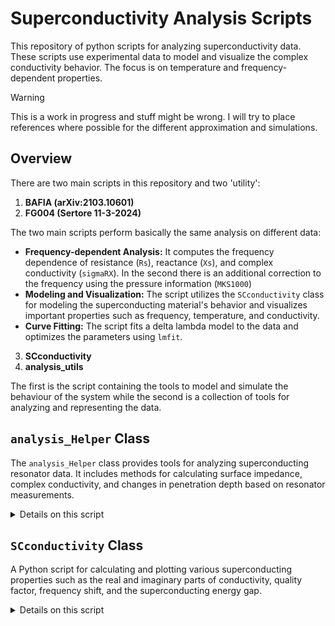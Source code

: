 # Superconductivity Analysis Scripts


This repository of python scripts for analyzing superconductivity data.
These scripts use experimental data to model and visualize the complex conductivity behavior.
The focus is on temperature and frequency-dependent properties.

> [!WARNING]
>
> This is a work in progress and stuff might be wrong. 
> I will try to place references where possible for the different approximation and simulations.

## Overview

There are two main scripts in this repository and two 'utility':

1. **BAFIA (arXiv:2103.10601)**  
2. **FG004 (Sertore 11-3-2024)**

The two main scripts perform basically the same analysis on different data:

- **Frequency-dependent Analysis:** It computes the frequency dependence of resistance (`Rs`), reactance (`Xs`), and complex conductivity (`sigmaRX`). In the second there is an additional correction to the frequency using the pressure information (`MKS1000`)
- **Modeling and Visualization:** The script utilizes the `SCconductivity` class for modeling the superconducting material's behavior and visualizes important properties such as frequency, temperature, and conductivity.
- **Curve Fitting:** The script fits a delta lambda model to the data and optimizes the parameters using `lmfit`.
  
3. **SCconductivity**
4. **analysis_utils**

The first is the script containing the tools to model and simulate the behaviour of the system while the second is a collection of tools for analyzing and representing the data.

## `analysis_Helper` Class

The `analysis_Helper` class provides tools for analyzing superconducting resonator data. 
It includes methods for calculating surface impedance, complex conductivity, and changes in penetration depth based on resonator measurements.

<details>
<summary>Details on this script</summary>

### Initialization
Simply import the `analysis_Helper.py` and create an istance of the class

Through this you will access the different methods.

```python
helper = analysis_Helper(G=150)
```

- `G`: Geometric factor of the resonator (default: 150).

### Methods

#### `Rs(Q)`

Calculates the surface resistance $R_s$ from the quality factor $Q$.

$$R_s = \frac{G}{Q}$$

#### `Xs(f, f0, X0)`

Calculates the surface reactance $X_s$ based on a frequency shift from a reference.

- `f`: Measured frequency  
- `f0`: Reference frequency  
- `X0`: Reference surface reactance

$$X_s = -2G \cdot \frac{f - f_0}{f_0} + X_0$$

#### `sigmaRX(Rs, Xs, freq0)`

Calculates the complex conductivity $\sigma = \sigma_1 + i\sigma_2$ using surface resistance and reactance.

- `Rs`: Surface resistance  
- `Xs`: Surface reactance  
- `freq0`: Reference frequency

$$\sigma = \omega \mu_0 \left( \frac{2 R_s X_s}{(R_s^2 + X_s^2)^2} + i \cdot \frac{X_s^2 - R_s^2}{(R_s^2 + X_s^2)^2} \right)$$

where:  
- $\omega = 2\pi f_0$  
- $\mu_0$: Permeability of free space

**Returns**:  
- `sigma1`: Real part  
- `sigma2`: Imaginary part  
- `sigma`: Complex conductivity

#### `sigmaTrunin(Rs, Xs, Rn)`

Estimates complex conductivity using the [Trunin approximation model](http://www.issp.ac.ru/lek/trunin/art60E.pdf).

- `Rs`: Surface resistance  
- `Xs`: Surface reactance  
- `Rn`: Normal-state resistance

$$\sigma_1 = \frac{4 R_n^2 R_s X_s}{(R_s^2 + X_s^2)^2}$$
$$\sigma_2 = \frac{2 R_n^2 (X_s^2 - R_s^2)}{(R_s^2 + X_s^2)^2}$$

**Returns**:  
- `sigma1`: Real part  
- `sigma2`: Imaginary part  
- `sigma`: Complex conductivity

#### `deltaLambda(freq, temp, G=192)`

Calculates the change in London penetration depth from frequency shift measurements.

- `freq`: Array of measured frequencies  
- `temp`: Corresponding temperatures  
- `G`: Geometry factor (default: 192)

$$\Delta \lambda(T) = -\frac{G (f - f_0)}{\pi \mu_0 f_0^2}$$

where $f_0$ is the frequency at the base temperature (e.g., $T \leq 5\,K$).

#### `deltaLFit(temp, Tc, lLondon, l, eps, l0)`

Fits the change in penetration depth $\Delta \lambda(T)$ using a standard superconducting model.

- `temp`: Temperature array  
- `Tc`: Critical temperature  
- `lLondon`: Zero-temperature London penetration depth  
- `l`: Thickness of the superconducting film  
- `eps`: Dielectric constant factor  
- `l0`: Reference penetration depth offset

$$\Delta \lambda(T) = \lambda_L \cdot \sqrt{1 + \frac{\varepsilon}{l}} \cdot \frac{1}{\sqrt{1 - \left(\frac{T}{T_c}\right)^4}} - \lambda_0$$

### Example Visualizations:
- Temperature vs Frequency plot.
- Temperature vs Pressure plot.
- Temperature vs Quality Factor (`Q0`).
- Temperature vs Resistance (`Rs`), Reactance (`Xs`), and Complex Conductivity (`sigma`).
- Curve fitting of the delta lambda model to extract superconductivity parameters.
</details>

## `SCconductivity` Class

A Python script for calculating and plotting various superconducting properties such as the real and imaginary parts of conductivity, quality factor, frequency shift, and the superconducting energy gap.


<details>
<summary>Details on this script</summary>

### Overview

The script calculates the following:

- **Real and imaginary parts of conductivity (σ₁ and σ₂)** as functions of temperature $T$ and frequency $\omega$.
- **Quality factor (Q)**, which quantifies the resonance sharpness of a system.
- **Frequency shift ($\Delta$f)** due to temperature variations.
- **Superconducting energy gap ($\Delta$)** as a function of temperature.

### Equations

#### Delta Zero ($\Delta_0$)

The energy gap at zero temperature $ \Delta_0 $ is given by:

$$\Delta_0 = 1.764 k_B T_c$$

where $ k_B $ is the Boltzmann constant and $ T_c $ is the critical temperature.

#### Fermi Distribution Function

The Fermi-Dirac distribution function $ f(E, T) $ is used to model the occupancy of energy states:

$$f(E, T) = \frac{1}{1 + e^{\frac{E}{k_B T}}}$$

#### Delta ($\Delta$) as a function of Temperature

The superconducting energy gap $ \Delta(T) $ depends on the temperature as:

$$\Delta(T) = \Delta_0 \sqrt{1 - \frac{T}{T_c}}$$

#### Determinant and Numerical Functions

The determinant function used in the calculation of conductivity is:

$$\text{det}(E, T) = (E + i \Gamma)^2 - \Delta(T)^2$$

where $ \Gamma $ is a phenomenological broadening factor.

The numerators and Green's functions used in the conductivity expressions are:

$$f_{\text{numer}}(E, T) = (1 - 2 f(E + \hbar \omega, T))$$

and

$$g(E, T) = \frac{(E + i \Gamma)((E + i \Gamma) + \hbar \omega) + \Delta(T)^2}{\sqrt{(E + i \Gamma + \hbar \omega)^2 - \Delta(T)^2}}$$

#### Conductivity Calculations

The real and imaginary parts of the conductivity, $ \sigma_1 $ and $ \sigma_2 $, are computed by integrating the respective functions over the energy range.

#### Quality Factor (Q)

The quality factor $ Q $ is related to the conductivities and is given by:

$$Q = \frac{G}{Z_s + R_r}$$

where $G$ is the geometric-specific constant, $ Z_s $ is the impedance, and $ R_r $ is the residual resistance.

#### Frequency Shift (Δf)

The frequency shift due to temperature changes is given by:

$$\Delta f = -\frac{(\text{Im}(Z_s) - \frac{G}{Q}) \cdot f}{2 G}$$

#### Superconducting Energy Gap in MeV

The energy gap $ \Delta(T) $ is converted into units of meV using:

$$\Delta(T) \ [\text{meV}] = \Delta(T) \ [\text{Joules}] \times 6.242 \times 10^{18}$$

### Code Usage

To use the code, simply initialize an instance of the `SCconductivity` class with the desired parameters, such as the critical temperature $ T_c $, frequency $f$, broadening parameter $\Gamma$, and temperature array. The following example demonstrates how to plot various properties:

```python
Tc = 9.2  # Critical temperature in K
freq = 650e6  # Frequency in Hz
temp = np.linspace(1.5, Tc - 1e-3, 1000)  # Temperature range from 1.5 K to Tc
Gamma = 0.0058 * 0  # Broadening factor (for zero broadening)
sigman = 1/(152e-9 * 1e-2)  # Conductivity parameter

sc = SCconductivity(Tc, freq, Gamma, temp, sigman)

# Plot sigma1 and sigma2 vs Temperature
s1, s2 = sc.sigma()
plt.plot(temp/Tc, np.real(s1), label='$\sigma_1$')
plt.plot(temp/Tc, np.real(s2), label='$\sigma_2$')
plt.xlabel('Temperature / Tc')
plt.ylabel('Conductivity')
plt.legend()
plt.show()
```
</details>